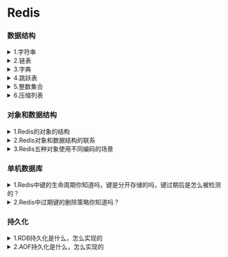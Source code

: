 <h1>Redis</h1>
<h3>数据结构</h3>
<details><summary>1.字符串</summary>
<li>redis中的字符串是动态字符串，叫SDS
  <li><b>redis中用到sds的地方</b>：1.字符串对象：除了字符串值对象外，所有的键值对的键都是字符串对象；2.AOF持久化的输入缓冲区是用SDS实现的
  <li><b>SDS的内部结构</b>：<br>(i) buf数组，是一个char类型数组，记录字符串内容。<br>(ii) free属性，int类型，记录buf数组中没有使用的字节的数量。<br>(iii) len属性记录已经使用的字节数量。
  <li><b>SDS和C字符串的区别</b>：
    <br>(i) C字符串需要<b>O（n）</b>获取字符串<b>长度</b>；而SDS只需要<b>O（1）</b>获取字符串<b>长度</b>。
    <br>(ii) C字符串API操作<b>不安全</b>，可能会造成缓冲区溢出；而SDS API操作<b>安全</b>，因为在修改字符串前，会先判断会不会造成字符串缓冲区溢出，如果会的话就会先扩展字符串再修改。
    <br>(iii) SDS的<b>内存重分配</b>次数比C字符串<b>少</b>，这个得益于两个策略——<br>
     &nbsp&nbsp&nbsp&nbsp &nbsp&nbsp(1) 第一个是空间预分配策略，就是API对字符串进行扩展的时候，会分配额外的未使用空间，分配空间的大小取决于SDS的长度：如果SDS的长度小于1MB，那么分配的大小就是同样长度的字符串len属性的长度；如果SDS的长度大于1MB，那么分配的大小就是1MB。
      <br>&nbsp&nbsp&nbsp&nbsp&nbsp&nbsp(2) 第二个是惰性空间释放策略，API在对字符串进行缩短操作的时候，不会释放空闲的未使用空间，而是通过free属性记录未保存的空间长度，以便进行扩展的时候就不用再重分配空间了。（当然API也支持手动释放未保存空间的操作）
    <br>(iv) SDS buf数组保存的<b>数据类型</b>比C字符串<b>更丰富</b>。C字符串只能保存ASCII数据，且不能保存空字符，C字符串遇到的第一个空字符会被视作字符串的结束标志；而SDS不仅能保存ASCII数据，还能保存空字符，以及图片、音频等二进制数据，更加丰富。
    <br>(v) C字符串相较于SDS字符串的唯一好处是，C字符串能使用<b>全部</b>的<b>string.h</b>库中的函数，而SDS只能兼容<b部分</b>string.h库中的函数。
</details>
    <details><summary>2.链表</summary>
      <li>Redis中的链表是list结构体，里面有指向表头的指针head，和指向表尾的指针tail，类型是listnode类型。然后还有一个记录所含节点数的len属性，是unsigned long类型的，以及三个成员函数：dup复制节点函数、free释放节点函数和match对比节点函数，类型都是void*无类型指针，目的是为了实现链表的多态。
       <li>然后链表的每个节点listnode串联成链表，然后这链表是双端无环，也就是每个节点都有指向前一个节点的prev指针和指向后一个节点的next指针。最后节点存储是值是void*无类型指针，指向存储的值对象，也是为了实现多态。
</details>
<details><summary>3.字典</summary>
  <li>Redis中的字典的实现我自己把它分为三层：最低层是单向链表，也可以说哈希表节点，链表中的每个元素都是一个键值对，每个单向链表就是一个哈希表节点；哈希表节点数组构成哈希表，所以第二层是哈希表；最后由两个哈希表形成一个字典，这才形成了顶层结构字典。
  <li>关于Redis字典添加键值对，Redis在添加一个键值对的时候，字典通过哈希算法往哈希表中添加节点。期间根据字典维护的负载因子判断是否进行rehash，也就是重新散列。
    <br><b>下面我可以来为刚刚提到的每个概念进行展开讲解包括各层结构、使用哈希算法插入键值对的一些关键点还有rehash的方式</b>:
    <li>首先是最外层的字典，他是一个dict结构体：<br>&nbsp&nbsp&nbsp&nbsp（1）其中type属性是一个指向dictType结构的指针，这个dictType结构封装了各种操作特定类型的键值对的函数。<br>&nbsp&nbsp&nbsp&nbsp（2）dict结构体中还有一个private属性，这个属性保存了需要传给dictType结构中特定类型函数的可选参数。<br>&nbsp&nbsp&nbsp&nbsp（3）另外dict结构体中还含有一个rehashidx属性，记录rehash进行时的当前索引，当没有进行rehash时，它的值是-1<br>&nbsp&nbsp&nbsp&nbsp（4）除此之外就是他的核心结构:ht数组，是一个哈希表数组，且数组大小固定是2，也就是说存储两个哈希表——哈希表[0]和哈希表[1],类型都是dictht结构体，哈希表0用于存储键值对，哈希表1用于rehash。
    <li>然后是第二层——哈希表，也就是刚刚讲到的dictht结构体:
      <br>&nbsp&nbsp&nbsp&nbsp（1）dictht结构体有三个属性:size、sizemask、used，都是unsigned long类型的。其中size记录哈希表的大小，sizemask记录哈希表大小掩码用于计算加入键值对时的索引，sizemask总是等于size-1，used记录哈希表中已有节点的数量。
      <br>&nbsp&nbsp&nbsp&nbsp（2）除此之外就是dictht结构体的核心——table数组，是一个指针数组，每个指针元素都指向一个哈希表节点。
    <li>那么就到了第三层，最低层——哈希表节点，哈希表节点是dictEntry结构体:
      <br>&nbsp&nbsp&nbsp&nbsp（1）dictEntry结构体有两个属性和一个指针，指针就是next指针，指向下一个dictEntry结构体，也就是通过next指针形成了单向链表解决哈希冲突。
      <br>&nbsp&nbsp&nbsp&nbsp（2）dictEntry的两个属性分别是key和v，key就是键值对的键，是void*无类型指针，指向键对象；v就是键值对的值，是一个union集合，可选类型有void*无类型指针、uint64_t和int64_t
      <br><b>以上这就是整个字典结构上的组成</b>。
     <li>之后我再讲一下加入键值对的步骤，加入键值对就三步:
       <br>&nbsp&nbsp&nbsp&nbsp（1）首先是通过调用dictType中的函数计算键的hash值，通过MurmurHash2算法。<br>&nbsp&nbsp&nbsp&nbsp（2）第二步是将sizemask和哈希值进行按位与运算得出要插入的索引值。<br>&nbsp&nbsp&nbsp&nbsp（3）第三步就是通过计算出的索引值，找到当前允许键值对的哈希表的索引，把键值对插入到那个索引的单向链表的表头，就完毕了。<br>
       <b>最后再讲下Rehash</b>
     <li>
       字典在不断扩充或者减少的时候需要进行rehash来调整哈希表结构。字典通过判断负载因子和服务器当前的运行情况来判断是否进行rehash。负载因子=正在使用的哈希表的used属性除以size属性。
       <br>&nbsp&nbsp&nbsp&nbsp&nbsp&nbsp（1）当服务器没有进行BGSAVE命令或者BGREWRITER命令的时候，如果负载因子>=1就执行rehash扩展操作。
       <br>&nbsp&nbsp&nbsp&nbsp&nbsp&nbsp（2）当服务器正在执行BGSAVE命令或者BGREWRITER命令的时候，如果负载因子>=5就执行rehash扩展操作。
       <br>&nbsp&nbsp&nbsp&nbsp&nbsp&nbsp（3）当负载因子<=0.1的时候，程序会自动开始对哈希表进行rehash收缩操作
    <li>rehash的步骤不是一次性的，而是分多次、渐进式地进行，rehash的步骤有四步:
       <br>&nbsp&nbsp&nbsp&nbsp（1）第一步是为哈希表1分配足够的空间：如果执行的是扩展操作，那么哈希表1的空间大小为第一个>=哈希表0的used属性的两倍的一个二次方幂（这里可以举例）;如果执行的收缩操作，那么哈希表1的代销是第一个>=哈希表0的used属性的二次方幂。
       <br>&nbsp&nbsp&nbsp&nbsp（2）第二步是将字典的rehashidx设置为0，表示rehash工作开始，而rehashidx的值就是代表之后转移的时候应该存放的目标索引是多少，从0开始。
       <br>&nbsp&nbsp&nbsp&nbsp（3）第三步就是转移，将哈希表0中的键值对转移到哈希表1中，这个步骤不是一次性的，而是渐进的，每次对字典进行添加、删除、查找、更新的操作都会顺便从哈希表0中转移一个哈希表节点到哈希表1中，转移的时候需要对键值对进行重新散列操作（也就是重新计算索引值和hash值）。所以每次操作都会使rehashidx的值加1。
       <br>&nbsp&nbsp&nbsp&nbsp（4）第四步是当哈希表0的键值对都转移到了哈希表1的时候，字典将rehashidx的值设置为-1，再将哈希表1设置为哈希表0，哈希表0设置为哈希表1，将新的哈希表1清空为空表，rehash操作完成。
</details>
<details><summary>4.跳跃表</summary>
  <li>跳跃表的核心是一个个串联起来的跳跃表节点，通过跳跃表节点来存储数据，每个跳跃表节点存储指向数据的指针，这里的数据通常是字符串对象。
  <li>跳跃表的特点是有序以及能快速访问查找某个节点。<b>有序</b>是因为每个跳跃表节点都有一个分值属性，跳跃表节点按照分值从小到大排序，当分值相同的时候按字符串对象的字典序从小到大排序；<b>快速访问</b>是因为每个跳跃表节点上都有许多层，层高是一个介于1到32之间的随机数，每个层都有一个指向其它节点的指针和跨度属性，通过这些层的指针不断向后跳跃查找从而实现快速访问，通过跨度计算某个节点的排名。通过跳跃表算法进行建层，它的查找复杂度是平均O(logN)、最坏O(N)的复杂度。
  <li>除此之外，跳跃表结构有同时指向表头节点和表尾节点的指针，而且每个跳跃表节点都有后退指针，所以也支持从后向前遍历，但后退只指向前面一位，不能跳跃。
  <li>另外返回跳跃表的节点个数是O(1)，因为跳跃表有length属性记录跳跃表节点个数；还有一个level属性记录除了表头节点外层数最高的节点的层数。
  <!--<li>不过Redis中使用跳跃表的场景不多：1个是可以用来实现有序集合键；另一个是在集群节点中用做内部数据结构。-->
</details>    
<details><summary>5.整数集合</summary>
  <li>整数集合是一个可以保存int16、int32、int64等整数值的有序集合，即没有重复元素。
  <!--<li>它的使用场景是 当集合内的元素不多且都是int整型元素时，Redis会采用整数集合作为集合键的底层实现。-->
  <li>整数集合内有一个contents数组和一个encoding属性，contents数组存储集合内的数据，数据类型有encoding决定，还有length属性能O(1)返回集合的大小
  <li>需要注意的是，整数集合有升级的操作，就是说它的contents数组内的数据的类型不是固定的，当新加入的数的类型比集合内所有的数据类型都要长时，就会进行升级，也就是说会先扩展数组的空间后将所有集合内的数据都提升至新加入的数据的类型，再把新数据加入到集合中。不过升级是不可逆的，即不能降级。升级这个操作是既兼顾了内存同时兼顾灵活性的一种做法。
</details>
<details><summary>6.压缩列表</summary>
<li>压缩列表是由连续的内存块组成的顺序型数据结构，它的特点是节约内存。
<!--<li>压缩列表的使用场景主要是作为列表键和哈希键的底层实现之一。当列表键中的每个列表项或者哈希键中的每个键和值 要么是小整数，要么是短字符串时，就会采用压缩列表作为列表键或者哈希键的底层实现。-->
<li>压缩列表的组成有5部分:<br>&nbsp&nbsp&nbsp&nbsp(i)第一部分是zlbytes属性，记录整个压缩列表所占的内存字节数;
  <br>&nbsp&nbsp&nbsp&nbsp(2)第二部分是zltail属性，记录压缩列表表尾的节点距离列表的起始地址有多少字节，通过这个偏移量可以O(1)得到表尾节点的地址;<br>&nbsp&nbsp&nbsp&nbsp(3)第三部分是zllen属性，记录压缩列表的节点数;<br>&nbsp&nbsp&nbsp&nbsp(4)第四部分是各个节点，也是压缩列表的主要组成部分;<br>&nbsp&nbsp&nbsp&nbsp(5)第五部分是zlend，用来标记压缩列表的末端
  <li>而压缩列表的单个节点有三个属性，content属性记录节点的值，encoding属性记录节点值的数据类型和长度，还有一个关键属性是<b>previous_entry_length</b>,记录前一个节点的长度，之所以记录这个是为了通过当前节点的地址和该属性计算出前一个节点的地址，从而实现<b>遍历</b>。这个属性的<b>大小</b>不是固定的，要么1字节要么5字节，如果前一个节点的长度小于254字节，那么这个属性就是1字节的，反之就是5字节的。
    所以由于其可变性，就涉及到一个<b>连锁更新</b>的问题，就是如果新加入或者删除某一个节点可能导致下一个节点的previous_entry_length属性的大小改变从而导致下一个节点从小于254字节变成了大于254字节，从而导致再下一个节点大小改变，这就是连锁更新。所以最坏的情况下连锁更新会导致<b>N次空间重分配</b>操作，而每次空间重分配的最坏复杂度是O（N），所以连锁更新的最坏复杂度是O（N²），但实际上发生的几率极低，平均下来压缩列表的操作的复杂度是O(N)的
</details>
    <h3>对象和数据结构</h3>
<details><summary>1.Redis的对象的结构</summary>
  <li>Redis中的对象都是一个redisObject结构体
  <li>这个结构体中的type属性记录了对象的类型
  <li>encoding属性记录对象的所使用的编码
  <li>lru属性记录对象最后一次被访问的时间，Redis的对象的lru属性还记录的访问对象的时间，通过当前时间减去lru的时间得到键的空转时长，如果服务器开启了maxmemory功能的话，空转时长较长的键就会优先被删除，节约了内存。
  <li>还有refcount属性用于引用计数
  <li>ptr指针，指向对象使用的数据结构。
  <li>通过refcount和ptr指针实现了对象的引用计数、内存共享和内存回收。原理就是新建一个对象的时候初始化refcount为1，之后每被共享或者被使用一次，refcount就会加一，不再被共享的时候就减一，如果为0就会执行内存回收。
</details>
<details><summary>2.Redis对象和数据结构的联系</summary>
  <li>首先Redis由5种对象，然后数据结构严格来说有8种（还有一种说法是忽略了底层数据结构，把对象当成数据结构的，所以会认为Redis有5种数据结构）
  <li>5种对象分别是字符串对象、列表对象、哈希对象、集合对象、有序集合对象；<br>&nbsp&nbsp&nbsp&nbsp 8种数据结构几乎每种数据结构都对应了一个编码，不过有一个例外，skiplist编码同时使用了跳跃表和字典作为底层数据结构，这些编码前面都有前缀Redis_coding_。<br>&nbsp&nbsp&nbsp&nbsp 8种数据结构分别是整数(编码:INT)、embstr编码的字符串(编码:EMBSTR)、简单字符串(编码:RAW)、字典(编码:HT)、双端链表(编码:LINKEDLIST)、压缩列表(编码:ZIPLIST)、整数集合(编码:INTSET)、跳跃表(编码:SKIPLIST,不过这个编码还得用到字典，所以这个编码要用到两个数据结构)。
  <li>5种对象和数据结构的关系更主要体现在5种对象所使用的编码上。<br>&nbsp&nbsp&nbsp&nbsp字符串对象可以使用三种编码:INT、EMBSTR、RAW（有三种选择，但每个对象只使用其中一个编码）;<br>&nbsp&nbsp&nbsp&nbsp其他对象都可以使用两种编码,列表对象可以使用ZIPLIST或者LINKEDLIST;<br>&nbsp&nbsp&nbsp&nbsp哈希对象使用ZIPLIST或者HT;<br>&nbsp&nbsp&nbsp&nbsp集合对象使用INTSET或者HT;<br>&nbsp&nbsp&nbsp&nbsp有序集合对象使用ZIPLIST或者SKIPLIST。
</details>
<details><summary>3.Redis五种对象使用不同编码的场景</summary>
<details><summary>字符串对象</summary>
  <li>如果保存的数据可以用long类型表示，就用int编码，数据结构就是int。
  <li>如果保存的是<=39字节的字符串，就用embstr编码。
  <li>否则就是RAW编码。
  <li>需要注意的是，embstr编码的情况下对象是只读的，如果进行了修改，就会改为用RAW编码，RAW和int会根据数据的类型进行互相转换编码。
</details>
  <details><summary>列表对象</summary>
    <li>当列表对象保存的所有字符串元素的长度都<64字节且元素个数<512时，就会采用ziplist编码也就是压缩列表作为底层数据结构。
    <li>否则就是用linkedlist编码，用双端链表作为底层数据结构。
  </details>
  <details><summary>哈希对象</summary>
    <li>当哈希对象保存的键值对的键和值的字符串长度都<64且键值对数量<512时，就会采用ziplist编码。
    <li>否则用hashtable编码，就是采用哈希表作为底层数据结构。
  </details>
  <details><summary>集合对象</summary>
    <li>当集合对象保存的元素都是整数值且数量<=512个时，就会采用intset编码，也就是采用整数集合作为底层数据结构。
    <li>否则采用hashtable编码。
  </details>
  <details><summary>有序集合对象</summary>
    <li>当有序集合保存的元素长度都<64字节且数量<128个时，采用ziplist编码。
    <li>否则使用skiplist编码，也就是同时采用字典和跳跃表作为底层数据结构。
  </details>
</details>
<h3>单机数据库</h3>
<details><summary>1.Redis中键的生命周期你知道吗，键是分开存储的吗，键过期后是怎么被检测的？</summary>
<li>首先Redis在添加一个新的键值对的时候，实际上是将这键值对添加到键空间字典中。Redis是一个键值对数据库服务器，每个服务器都是一个redisDb结构体，这个结构体中的dict字典保存了数据库所有的键值对，所以这个字典被称为键空间。对Redis中的键进行修改或者删除，也都是到这个键空间中找到这个键然后做相应的操作。
<li>与键空间相对的，Redis中还有一个字典，expires字典，被称为过期字典。这个字典中记录了所有键的过期时间，过期字典的键是一个指针，指向数据库中的对象，值记录了这个对象的过期时间。我们可以通过EXPIRE、PEXPIRE、EXPIREAT、PEXPIREAT命令来设置键的过期时间，通过TTL或者PTTL命令来查看键的剩余生存时间。
<li>Redis中检测一个键过期有两步：第一步到过期字典中查找这个键，如果存在的话取出它的过期时间；第二步检查当前UNIX时间戳是否大于它的过期时间，如果是就可以判断这个键过期了。
</details>
<details><summary>2.Redis中过期键的删除策略你知道吗？</summary>
<li>Redis中的过期键的删除是通过惰性删除和定期删除两种策略配合使用的。各有优缺点（自己展开）
<li>我再分别讲一下这两种策略是怎么实现的：首先是惰性删除策略，这个策略主要通过expireIFNeeded函数实现的。Redis中每个读写数据库的命令在执行前都会调用expireIFNeeded函数，当然事先会判断这个键是否存在，如果不存在的话，就直接返回空回复了，否则就会调用这个函数。如果操作键已经过期了，这个函数就会讲这个键从键空间中删除，否则就没有动作。
<li>然后是定期删除策略：这个策略主要通过activeExpireCycle函数实现，每当Redis服务器的周期性函数serverCron函数执行的时候，activeExpireCycle函数就会被调用，每次调用都会从一定数量的数据库中取出一定数量的随机键进行检查，并删除其中的过期键。每次调用结束都会记录这次检查到哪了，下一次调用会接着上一次调用的进度接着检查，这样保证Redis中每个数据库中的所有键都会被检查一遍，循环往复。
</details>
<h3>持久化</h3>
<details><summary>1.RDB持久化是什么，怎么实现的</summary>
<li>RDB持久化就是通过RDB文件来保存和还原Redis服务器中所有数据库的键值对数据的一种方式。
<li>有两个命令能生成RDB文件，一个是SAVE命令，另一个是BGSAVE命令：SAVE命令会阻塞Redis服务器进程，而BGSAVE命令则是通过调用一个子进程去创建RDB文件，所以不会阻塞服务器进程；这两个命令的用法也不同，SAVE是主动调用的，BGSAVE通常是Redis自动运行的。
<li>BGSAVE命令通常需要通过ServerCron函数调用，ServerCron就是Redis周期性运行函数，默认每隔100毫秒就会运行一次，每次运行的时候就会检查save选项所设置的保存条件是否满足，如果满足就会才会执行BGSAVE命令。这里的save选项是多个条件，只要满足其中之一就会执行BGSAVE命令，默认是三个条件：900秒1次、300秒10次和60秒10000次，这个意思就是如果每隔900秒数据库如果进行了1次修改，就会保存，等等。这个信息的获取通过Redis服务器维护的dirty属性和lastsave属性，dirty属性就是距离上一次执行SAVE或者BGSAVE，已经发生了多少次修改，所以每次执行SAVE或者BGSAVE，dirty都会清零；lastsave记录最后一次执行SAVE或者BGSAVE的时间，是一个UNIX时间戳。
<li>在BGSAVE调用子进程期间，服务器仍然可以处理客户端的命令请求，但是对SAVE、BGSAVE、BGREWRITEAOF三个命令的处理和平时不一样。在这时候，SAVE和BGSAVE命令会被拒绝，而BGREWRITEAOF命令会被延迟到BGSAVE子进程执行完毕后再执行，不过反过来的话，如果现在在运行BGREWRITEAOF，客户端的BGSAVE命令会被拒绝，这样表明AOF持久化的优先级是高于RDB持久化的。
<li>然后是关于载入RDB文件。Redis服务器没有专门用于载入RDB文件的命令，只要在Redis启动的时候自动检测到RDB文件的存在就会自动载入RDB文件来恢复数据库状态，也只有在Redis服务器启动的时候会载入RDB文件,载入的时候服务器会处于阻塞状态，直到载入完毕。不过通过RDB文件来恢复数据库状态只有在服务器的AOF持久化关闭的时候才会进行，如果服务器开启了AOF持久化功能，那么会优先使用AOF持久化。
</details>
<details><summary>2.AOF持久化是什么，怎么实现的</summary>
<li>AOF持久化就是通过AOF文件对数据库进行保存和恢复。而AOF文件保存了所有修改数据库的写命令请求，恢复数据库也通过模拟客户端写命令来恢复数据库状态的，AOF文件中的所有命令都是以Redis命令请求协议的格式保存的。
  <li>AOF持久化的实现通过命令追加、文件写入和同步来实现：<b>命令追加</b>就是，当服务器执行完一个写命令后，就会以协议的格式将被执行的写命令追加到服务器的aof_buf缓冲区的末尾；而文件的<b>写入和同步</b>通过调用一个函数，<b>这个函数叫flushAppendOnlyFile</b>，名字很长。首先Redis的服务器进程是一个事件循环，事件循环内有文件事件和时间事件，文件事件是负责接受客户端命令请求以及想客户端发送命令请求的；而时间事件就是执行像serverCron这样定时运行的函数的。而flushAppendOnlyFile这个函数（我后面就简称flush函数把）是在每次事件循环结束之前要调用的，也就是等待文件事件和时间事件结束后才会调用这个函数。然后在这个函数内会<b>根据服务器配置的appendfsync</b>选项的值来决定不同的写入同步行为：首先不管appendfsync属性的值是什么，每次调用flush都会将aof_buf缓冲区内的所有内容写入到AOF文件中；然后如果appendfsync的值是always的话，那flush..那个函数每次调用都会讲aof_buf缓冲区的所有内容同步到AOF文件；如果是appendfsync的值是everysec的话，只有当上一次同步AOF文件的时间举例现在超过1s才会对AOF进行同步，这个同步操作是有一个线程专门负责进行的；如果appendfsync属性的值是no的话，那么flush函数不会对AOF进行同步，什么时候同步只能由操作系统来决定的。这三种属性的效率依次提高，但安全性依次下降。
  <li>然后我讲一下AOF文件的载入和数据还原：通过读入并执行AOF文件中的写命令就能还原服务器状态，所以第一步是<b>创建一个不带网络连接的伪客户端</b>这是因为Redis的写命令必须通过客户端执行。第二步是解析AOF文件读取出一条写命令，第三步是使用伪客户端执行写命令，然后第四步就是重复二、三步直到所有命令执行完毕。这就是AOF载入和数据还原。
  <li>不过如果仅仅单纯记录写命令的话，会导致AOF文件体积过大，所有Redis提供了AOF文件重写功能，AOF文件重写就是创建一个新的AOF文件来替代原有的AOF文件，而新的AOF文件命令更精简，体积更小，更节省空间。不过AOF重写不是通过分析原有的AOF文件进行精简的，而是通过读取现有的服务器的状态，对现有的键值对进行分析，转换成精简的写命令来创建新的AOF文件的。而AOF重写的调用的话通常是Redis自行触发的，不过我们也可以通过调用BGREWRITEAOF命令来进行AOF重写。
  <li>然后我再说一下AOF重写的方式：Redis不希望AOF重写会长时间地阻塞服务器进程，所以将AOF重写放到一个子进程中进行。不过这样的话因为没有阻塞服务器进程，所以在AOF重写的期间，服务器还会继续添加写命令，为了保证AOF重写完毕时保存的状态就是那时候的服务器状态，AOF重写维护了一个AOF重写缓冲区。所以在AOF重写期间，客户端执行的每个写命令都会同时追加到AOF缓冲区和AOF重写缓冲区。而在重写期间，服务器同时做三个工作:一边处理客户端发来的写命令请求，一边讲这个请求写入两个缓冲区中，一边进行对现有的数据库状态执行AOF重写。等子进程重写完毕后，子进程就会发出一个信号，父进程接收后就会调用信号处理函数执行重写最后的工作：这时候才会阻塞服务器进程，将AOF重写缓冲区的指令写入到新的AOF文件中，然后等全部写完再将新的AOF文件改名覆盖现有的AOF文件，重写工作才算完成。所以真正阻塞的时间只有写入AOF缓冲区的指令的时间，效率很高。
</details>







